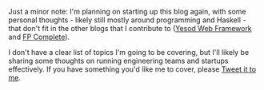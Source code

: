 Just a minor note: I'm planning on starting up this blog again, with some
personal thoughts - likely still mostly around programming and Haskell - that
don't fit in the other blogs that I contribute to ([Yesod Web
Framework](http://www.yesodweb.com) and [FP
Complete](https://www.fpcomplete.com)).

I don't have a clear list of topics I'm going to be covering, but I'll likely
be sharing some thoughts on running engineering teams and startups effectively.
If you have something you'd like me to cover, please [Tweet it to
me](https://twitter.com/snoyberg).
